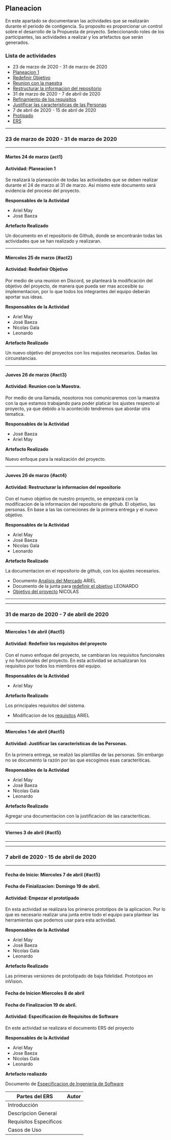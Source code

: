 ## Planeacion 

En este apartado se documentaran las actividades que se realizarán durante el periodo de contigencia. Su proposito es proporcionar un control sobre el desarrollo de la Propuesta de proyecto.
Seleccionando roles de los participantes, las actividades a realizar y los artefactos que serán generados.

### Lista de actividades
- 23 de marzo de 2020 - 31 de marzo de 2020 
- [Planeacion 1](#act1)
- [Redefinir Objetivo](#act2)
- [Reunion con la maestra](#act3)
- [Restructurar la informacion del repositorio](#act4)
- 31 de marzo de 2020 - 7 de abril de 2020
- [Refinamiento de los requisitos](#act5)
- [Justificar las caracteristicas de las Personas](#act6)
- 7 de abril de 2020 - 15 de abril de 2020
- [Protipado](#act7) 
- [ERS](#act8)
---
### 23 de marzo de 2020 - 31 de marzo de 2020 
----

#### Martes 24 de marzo {act1}

#### Actividad: Planeacion 1

Se realizará la planeación de todas las actividades que se deben realizar durante el 24 de marzo al 31 de marzo. Así mismo este documento será evidencia del proceso del proyecto.


**Responsables de la Actividad**

- Ariel May 
- José Baeza 

**Artefacto Realizado** 

Un documento en el repositorio de Github, donde se encontrarán todas las actividades que se han realizado y realizaran.


----

#### Miercoles 25 de marzo {#act2}

#### Actividad: Redefinir Objetivo


Por medio de una reunion en Discord, se planteará la modificación del objetivo del proyecto, de manera que pueda ser mas accesible su implementacion, por lo que todos los integrantes del equipo deberán aportar sus ideas.


**Responsables de la Actividad**

- Ariel May 
- José Baeza
- Nicolas Gala
- Leonardo  

**Artefacto Realizado** 

Un nuevo objetivo del proyectos con los reajustes necesarios. Dadas las circunstancias.

---


#### Jueves 26 de marzo {#act3}

#### Actividad: Reunion con la Maestra. 

Por medio de una llamada, nosotoros nos comunicaremos con la maestra con la que estamos trabajando para poder platicar los ajustes respecto al proyecto, ya que debido a lo acontecido tendremos que abordar otra tematica.


**Responsables de la Actividad**

- José Baeza
- Ariel May
 

**Artefacto Realizado** 

Nuevo enfoque para la realización del proyecto.

----

#### Jueves 26 de marzo {#act4}

#### Actividad: Restructurar la informacion del repositorio

Con el nuevo objetivo de nuestro proyecto, se empezará con la modificacion de la informacion del repositorio de github. El objetivo, las personas. En base a las las correciones de la primera entrega y el nuevo objetivo. 


**Responsables de la Actividad**

- Ariel May 
- José Baeza
- Nicolas Gala
- Leonardo  

**Artefacto Realizado** 

La documentacion en el repositorio de github, con los ajustes necesarios.

- Documento [Analisis del Mercado](https://github.com/JoseBaezaP/IHC/blob/master/Deliveries/Analisis_del_Mercado.md) ARIEL
- Documento de la junta para [redefinir el objetivo](https://github.com/JoseBaezaP/IHC/blob/master/Planning/redefinition%20of%20the%20objective.docx) LEONARDO
- [Objetivo del proyecto](https://github.com/JoseBaezaP/IHC) NICOLAS

----
---
### 31 de marzo de 2020 - 7 de abril de 2020 
----
#### Miercoles 1 de abril {#act5}

#### Actividad: Redefinir los requisitos del proyecto

Con el nuevo enfoque del proyecto, se cambiaran los requisitos funcionales y no funcionales del proyecto.
En esta actividad se actualizaran los requisitos por todos los miembros del equipo.

**Responsables de la Actividad**

- Ariel May 


**Artefacto Realizado** 

Los principales requisitos del sistema.
- Modificacion de los [requisitos](https://github.com/JoseBaezaP/IHC/blob/master/README.md) ARIEL

---

#### Miercoles 1 de abril {#act5}

#### Actividad: Justificar las caracteristicas de las Personas.

En la primera entrega, se realizó las plantillas de las personas. Sin embargo no se documento la razón por las que escogimos esas caracteriticas.

**Responsables de la Actividad**

- Ariel May 
- José Baeza
- Nicolas Gala
- Leonardo  

**Artefacto Realizado** 

Agregar una documentacion con la justificacion de las caracteriticas. 

----

#### Viernes 3 de abril {#act5}

----
---
### 7 abril de 2020 - 15 de abril de 2020 
----

#### Fecha de Inicio: Miercoles 7 de abril {#act5}
#### Fecha de Finializacion: Domingo 19 de abril.

#### Actividad: Empezar el prototipado 

En esta actividad se realizara los primeros prototipos de la aplicacion. Por lo que es necesario realizar una junta entre todo el equipo para plantear las herramientas que podemos usar para esta actividad.

**Responsables de la Actividad**

- Ariel May 
- José Baeza
- Nicolas Gala
- Leonardo  

**Artefacto Realizado** 

Las primeras versiones de prototipado de baja fidelidad.
Prototipos en inVision.


#### Fecha de Inicion Miercoles 8 de abril 
#### Fecha de Finalizacion 19 de abril.

#### Actividad: Especificacion de Requisitos de Software

En este actividad se realizara el documento ERS del proyecto

**Responsables de la Actividad**
- Ariel May
- Jose Baeza
- Nicolas Gala
- Leonardo

**Artefacto realiazdo**

Documento de [Especificacion de Ingenieria de Software](https://drive.google.com/file/d/1OnDAFbp-FjxVrlTIUbi0RYAki_F9MGM1/view?usp=sharing)

|Partes del ERS|Autor|
|---|--|
|Introducción| |
|Descripcion General||
|Requisitos Específicos||
|Casos de Uso|  |
